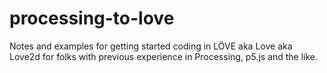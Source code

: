 # processing-to-love
Notes and examples for getting started coding in LÖVE aka Love aka Love2d for folks with previous experience in Processing, p5.js and the like.
